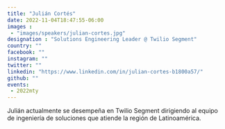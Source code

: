 ```yaml
---
title: "Julián Cortés"
date: 2022-11-04T18:47:55-06:00
images : 
 - "images/speakers/julian-cortes.jpg"
designation : "Solutions Engineering Leader @ Twilio Segment"
country: ""
facebook: ""
instagram: ""
twitter: ""
linkedin: "https://www.linkedin.com/in/julian-cortes-b1800a57/"
github: ""
events: 
 - 2022mty
---
```


Julián actualmente se desempeña en Twilio Segment dirigiendo al equipo de ingeniería de soluciones que atiende la región de Latinoamérica.
